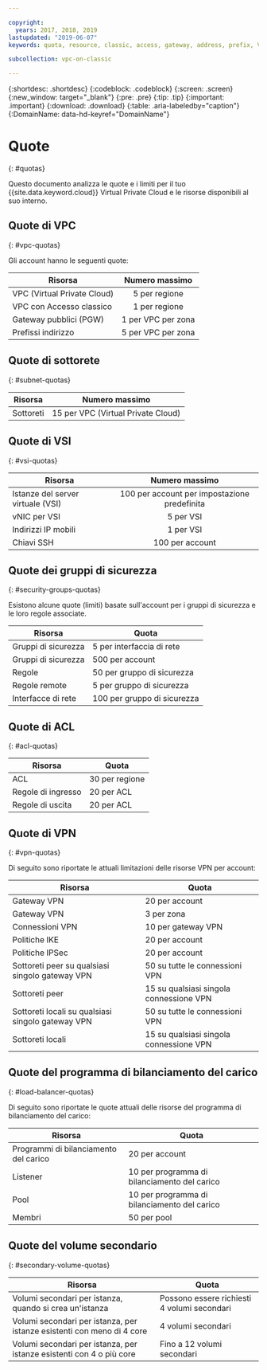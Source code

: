 ```yaml
---

copyright:
  years: 2017, 2018, 2019
lastupdated: "2019-06-07"
keywords: quota, resource, classic, access, gateway, address, prefix, VSI, vNIC, floating, SSH, key, security, group, rule, remote, peer, ACL, region, ingress, egress, VPN, policies, load balancer, listener, pool, per

subcollection: vpc-on-classic

---
```

{:shortdesc: .shortdesc}
{:codeblock: .codeblock}
{:screen: .screen}
{:new_window: target="_blank"}
{:pre: .pre}
{:tip: .tip}
{:important: .important}
{:download: .download}
{:table: .aria-labeledby="caption"}
{:DomainName: data-hd-keyref="DomainName"}

# Quote
{: #quotas}

Questo documento analizza le quote e i limiti per il tuo {{site.data.keyword.cloud}} Virtual Private Cloud e le risorse disponibili al suo interno.

## Quote di VPC
{: #vpc-quotas}

Gli account hanno le seguenti quote:

|   Risorsa     | Numero massimo |
| ------- | :------: |
| VPC (Virtual Private Cloud) | 5 per regione|
| VPC con Accesso classico | 1 per regione |
| Gateway pubblici (PGW) | 1 per VPC per zona |
| Prefissi indirizzo | 5 per VPC per zona |

## Quote di sottorete
{: #subnet-quotas}

|   Risorsa     | Numero massimo |
| ------- | :------: |
| Sottoreti | 15 per VPC (Virtual Private Cloud) |


## Quote di VSI
{: #vsi-quotas}

|   Risorsa     | Numero massimo |
| ------- | :------: |
| Istanze del server virtuale (VSI) | 100 per account per impostazione predefinita |
| vNIC per VSI | 5 per VSI |
| Indirizzi IP mobili | 1 per VSI |
| Chiavi SSH | 100 per account |


## Quote dei gruppi di sicurezza
{: #security-groups-quotas}

Esistono alcune quote (limiti) basate sull'account per i gruppi di sicurezza e le loro regole associate.

|Risorsa|Quota|
|--------|-----|
|Gruppi di sicurezza|5 per interfaccia di rete|
|Gruppi di sicurezza|500 per account|
|Regole|50 per gruppo di sicurezza|
|Regole remote |5 per gruppo di sicurezza|
|Interfacce di rete|100 per gruppo di sicurezza|

## Quote di ACL
{: #acl-quotas}

|Risorsa|Quota|
|--------|-----|
|ACL| 30 per regione |
|Regole di ingresso|20 per ACL |
|Regole di uscita |20 per ACL |

## Quote di VPN
{: #vpn-quotas}

Di seguito sono riportate le attuali limitazioni delle risorse VPN per account:

|Risorsa|Quota|
|--------|-----|
| Gateway VPN| 20 per account |
| Gateway VPN | 3 per zona |
| Connessioni VPN | 10 per gateway VPN |
| Politiche IKE | 20 per account |
| Politiche IPSec | 20 per account |
| Sottoreti peer su qualsiasi singolo gateway VPN | 50 su tutte le connessioni VPN|
| Sottoreti peer  | 15 su qualsiasi singola connessione VPN|
| Sottoreti locali su qualsiasi singolo gateway VPN | 50 su tutte le connessioni VPN|
| Sottoreti locali |  15 su qualsiasi singola connessione VPN |

## Quote del programma di bilanciamento del carico
{: #load-balancer-quotas}

Di seguito sono riportate le quote attuali delle risorse del programma di bilanciamento del carico:

|Risorsa|Quota|
|--------|-----|
| Programmi di bilanciamento del carico | 20 per account |
| Listener | 10 per programma di bilanciamento del carico |
| Pool | 10 per programma di bilanciamento del carico |
| Membri | 50 per pool |

## Quote del volume secondario
{: #secondary-volume-quotas}

| Risorsa | Quota |
|--------|----- |
| Volumi secondari per istanza, quando si crea un'istanza | Possono essere richiesti 4 volumi secondari |
| Volumi secondari per istanza, per istanze esistenti con meno di 4 core | 4 volumi secondari |
| Volumi secondari per istanza, per istanze esistenti con 4 o più core | Fino a 12 volumi secondari |


